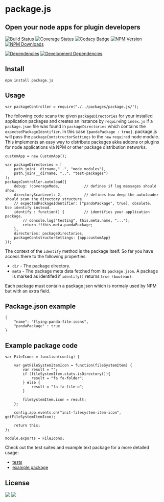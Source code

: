 # package.js

## Open your node apps for plugin developers

[![Build Status](http://img.shields.io/travis/s-a/package.js.svg?style=flat-square)](https://travis-ci.org/s-a/package.js)
[![Coverage Status](https://coveralls.io/repos/s-a/package.js/badge.svg)](https://coveralls.io/r/s-a/package.js)
[![Codacy Badge](https://www.codacy.com/project/badge/aa693627f7f2424db1fa0cc2871f1aa5)](https://www.codacy.com/app/stephanahlf/package-js)
[![NPM Version](http://img.shields.io/npm/v/package.js.svg?style=flat)](https://www.npmjs.org/package/package.js)
[![NPM Downloads](https://img.shields.io/npm/dm/package.js.svg?style=flat)](https://www.npmjs.org/package/package.js)  

[![Dependencies](https://img.shields.io/david/s-a/package.js.svg)](#)
[![Development Dependencies](https://img.shields.io/david/dev/s-a/package.js.svg)](#)

## Install
```npm install package.js```  

## Usage

```
var packageController = require("./../packages/package.js/");
```

The following code scans the given ```packageDirectories``` for your installed application packages and creates an instance by ```require```ing ```index.js``` if a ```package.json``` file was found in ```packageDirectories``` which contains the ```expectedPackageIdentifier```. In this case ```{pandaPackage : true}```.
package.js will pass the ```packageContstructorSettings``` to the ```new``` ```require```d node module.  
This implements an easy way to distribute packages akka addons or plugins for node applications via NPM or other package distribution networks.  

```
customApp = new CustomApp();

var packageDirectories = [
	path.join(__dirname,"..", "node_modules"), 
	path.join(__dirname, "..", "test-packages")
];
packageController.autoload({
    debug: !coverageMode,			// defines if log messages should show.
    directoryScanLevel: 2,			// defines how deep the autoloader should scan the directory structure.
    // expectedPackageIdentifier: ["pandaPackage", true], obsolete. Use identify instead.
    identify : function() {			// identifies your application package.
    	// console.log("testing", this.meta.name, "...");
    	return !!this.meta.pandaPackage;
    },
    directories: packageDirectories,
    packageContstructorSettings: {app:customApp}
});
```
  
The context of the ```identify``` method is the package itself. So far you have access there to the following properties: 
 - ```dir``` - The package directory.
 - ```meta``` - The package meta data fetched from its ```package.json```.
A package is marked as identifed if ```identify()``` returns ```true (boolean)```.  



Each package must contain a package json which is normaly used by NPM but with an extra field.  

## Package.json example
```
{
	"name": "flying-panda-file-icons",
	"pandaPackage" : true
}
```

## Example package code
```
var FileIcons = function(config) {
	 
	var getFileSystemItemIcon = function(fileSystemItem) {
		var result = "";
		if (fileSystemItem.stats.isDirectory()){
			result = "fa fa-folder";
		} else {
			result = "fa fa-file-o";
		}

		fileSystemItem.icon = result;
	};

	config.app.events.on("init-filesystem-item-icon", getFileSystemItemIcon);

	return this;
};

module.exports = FileIcons;
```

Check out the test suites and example text package for a more detailed usage:
 - [tests](/test/main.js)
 - [example package](/test-packages/package-1/index.js)

## License

[<img src="https://s-a.github.io/license/img/mit.svg" />](https://s-a.github.io/license/?license=mit&fullname=Stephan%20Ahlf&year=2015&profile=https://github.com/s-a&projectUrl=https://github.com/s-a/package.js&projectName=package.js "") 
[<img src="https://s-a.github.io/license/img/gpl-3.0.svg" />](https://s-a.github.io/license/?license=gpl-3.0&fullname=Stephan%20Ahlf&year=2015&profile=https://github.com/s-a&projectUrl=https://github.com/s-a/package.js&projectName=package.js "")